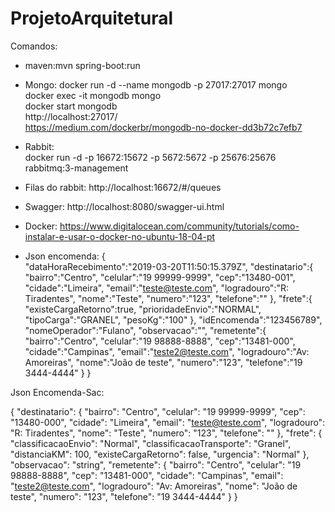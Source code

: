 # ProjetoArquitetural
Comandos:
 - maven:mvn spring-boot:run                        
 - Mongo: docker run -d --name mongodb -p 27017:27017 mongo       
 docker exec -it mongodb mongo                                  
 docker start mongodb                               
 http://localhost:27017/                         
 https://medium.com/dockerbr/mongodb-no-docker-dd3b72c7efb7
 
- Rabbit:                                    
docker run -d -p 16672:15672 -p 5672:5672 -p 25676:25676 rabbitmq:3-management

 - Filas do rabbit: http://localhost:16672/#/queues
 - Swagger: http://localhost:8080/swagger-ui.html
 - Docker: https://www.digitalocean.com/community/tutorials/como-instalar-e-usar-o-docker-no-ubuntu-18-04-pt
 - Json encomenda:
{  
   "dataHoraRecebimento":"2019-03-20T11:50:15.379Z",
   "destinatario":{  
      "bairro":"Centro",
      "celular":"19 99999-9999",
      "cep":"13480-001",
      "cidade":"Limeira",
      "email":"teste@teste.com",
      "logradouro":"R: Tiradentes",
      "nome":"Teste",
      "numero":"123",
      "telefone":""
   },
   "frete":{  
      "existeCargaRetorno":true,
      "prioridadeEnvio":"NORMAL",
      "tipoCarga":"GRANEL",
      "pesoKg":"100"
   },
   "idEncomenda":"123456789",
   "nomeOperador":"Fulano",
   "observacao":"",
   "remetente":{  
      "bairro":"Centro",
      "celular":"19 98888-8888",
      "cep":"13481-000",
      "cidade":"Campinas",
      "email":"teste2@teste.com",
      "logradouro":"Av: Amoreiras",
      "nome":"João de teste",
      "numero":"123",
      "telefone":"19 3444-4444"
   }
}

Json Encomenda-Sac:

{
  "destinatario": {
    "bairro": "Centro",
    "celular": "19 99999-9999",
    "cep": "13480-000",
    "cidade": "Limeira",
    "email": "teste@teste.com",
    "logradouro": "R: Tiradentes",
    "nome": "Teste",
    "numero": "123",
    "telefone": ""
  },
  "frete": {
    "classificacaoEnvio": "Normal",
    "classificacaoTransporte": "Granel",
    "distanciaKM": 100,
    "existeCargaRetorno": false,
    "urgencia": "Normal"
  },
  "observacao": "string",
  "remetente": {
    "bairro": "Centro",
    "celular": "19 98888-8888",
    "cep": "13481-000",
    "cidade": "Campinas",
    "email": "teste2@teste.com",
    "logradouro": "Av: Amoreiras",
    "nome": "João de teste",
    "numero": "123",
    "telefone": "19 3444-4444"
  }
}

